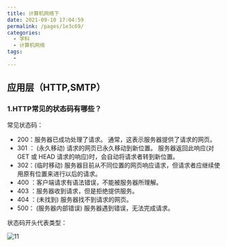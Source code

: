 ```yaml
---
title: 计算机网络下
date: 2021-09-10 17:04:59
permalink: /pages/1e3c69/
categories:
  - 学科
  - 计算机网络
tags:
  - 
---
```


## 应用层（HTTP,SMTP）

### 1.HTTP常见的状态码有哪些？

常见状态码：

* 200：服务器已成功处理了请求。 通常，这表示服务器提供了请求的网页。
* 301 ： (永久移动) 请求的网页已永久移动到新位置。 服务器返回此响应(对 GET 或 HEAD 请求的响应)时，会自动将请求者转到新位置。
* 302：(临时移动) 服务器目前从不同位置的网页响应请求，但请求者应继续使用原有位置来进行以后的请求。
* 400 ：客户端请求有语法错误，不能被服务器所理解。
* 403 ：服务器收到请求，但是拒绝提供服务。
* 404 ：(未找到) 服务器找不到请求的网页。
* 500： (服务器内部错误) 服务器遇到错误，无法完成请求。

状态码开头代表类型：

![11](https://gitee.com/zhangrenfeng/images/raw/master/img/20210915235614.png)

